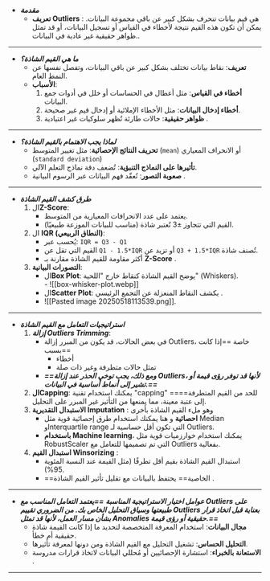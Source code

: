 - ***مقدمة*** 
	- **تعريف Outliers** : هي قيم بيانات تنحرف بشكل كبير عن باقي مجموعة البيانات. يمكن أن تكون هذه القيم نتيجة لأخطاء في القياس أو تسجيل البيانات، أو قد تمثل ظواهر حقيقية غير عادية في البيانات..  
---
- ***ما هي القيم الشاذة؟***
	- **تعريف**: نقاط بيانات تختلف بشكل كبير عن باقي البيانات، وتفصل نفسها عن النمط العام.  
	- **الأسباب**:  
		1. **أخطاء في القياس**: مثل أعطال في الحساسات أو خلل في أدوات جمع البيانات.  
	    2. **أخطاء إدخال البيانات**: مثل الأخطاء الإملائية أو إدخال قيم غير صحيحة.  
	    3. **ظواهر حقيقية**: حالات طارئة تُظهر سلوكيات غير اعتيادية .  
---
- ***لماذا يجب الاهتمام بالقيم الشاذة؟***
	- **تحريف النتائج الإحصائية**: مثل
	   تغيير المتوسط (`mean`) أو الانحراف المعياري (`standard deviation`)  
	- **تأثيرها على النماذج التنبؤية**: تُضعف دقة نماذج التعلم الآلي.  
	- **صعوبة التصور**: تُعقّد فهم البيانات عبر الرسوم البيانية .  
---
- ***طرق كشف القيم الشاذة***
	1. ال**Z-Score**:  
		- يعتمد على عدد الانحرافات المعيارية من المتوسط.  
		- القيم التي تتجاوز ±3 تُعتبر شاذة (مناسب للبيانات الموزعة طبيعيًا).  
	2. ال **IQR (النطاق الربيعي)**:  
		- يُحسب عبر: `IQR = Q3 - Q1`  
		- القيم التي تقل عن `Q1 - 1.5*IQR` أو تزيد عن `Q3 + 1.5*IQR` تُصنف شاذة.  
		- أكثر مقاومة للقيم الشاذة مقارنة بـ **Z-Score** .  
	3. **التصورات البيانية**:  
		- ال**Box Plot**: يوضح القيم الشاذة كنقاط خارج "اللحية" (Whiskers).  
										- ![[box-whisker-plot.webp]]
		- ال**Scatter Plot**: يكشف النقاط المنعزلة عن التجمع الرئيسي .  
		- ![[Pasted image 20250518113539.png]].  
---
-  ***استراتيجيات التعامل مع القيم الشاذة*** 
	1. ***إزالة Outliers Trimming***:
		- في بعض الحالات، قد يكون من المبرر إزالة Outliers، خاصة ==إذا كانت بسبب== 
			- أخطاء 
			- تمثل حالات متطرفة وغير ذات صلة 
		- ***==ومع ذلك، يجب توخي الحذر عند إزالة Outliers، لأنها قد توفر رؤى قيمة أو تشير إلى أنماط أساسية في البيانات.==***
	2. **الCapping**:
	  يمكنك استخدام تقنية "capping" ==للحد من القيم المتطرفة== إلى عتبة معينة، مما يمنعها من التأثير غير المبرر على التحليل.
	3. **الاستبدال التقديرية Imputation**  : وهو ملء القيم الشاذة بأخرى
		- **احصائية** و هنا يمكنك استخدام طرق إحصائية قوية مثل Median وInterquartile range التي تكون أقل حساسية لـ Outliers.
		- **باستخدام Machine learning**، يمكنك استخدام خوارزميات قوية مثل RobustScaler التي تم تصميمها للتعامل مع Outliers بفعالية.  
    4. **استبدال القيم Winsorizing** : 
		- استبدال القيم الشاذة بقيم أقل تطرفًا (مثل القيمة عند النسبة المئوية 95%).  
	    - ==الخاصية== يحتفظ بالبيانات مع تقليل تأثير القيم الشاذة .   
---
-  ***عوامل اختيار الاستراتيجية المناسبة*** 
   ***==يعتمد التعامل المناسب مع Outliers على طبيعتها وسياق التحليل الخاص بك. من الضروري تقييم Outliers بعناية قبل اتخاذ قرار بشأن مسار العمل، لأنها قد تمثل Anomalies حقيقية أو رؤى قيمة.==***
	- **مجال البيانات**: استخدام المعرفة المتخصصة لتحديد ما إذا كانت القيمة شاذة حقيقية أم خطأ.  
	- **التحليل الحساس**: تشغيل التحليل مع القيم الشاذة ومن دونها لمعرفة تأثيرها.  
	- **الاستعانة بالخبراء**: استشارة الإحصائيين أو مُحللي البيانات لاتخاذ قرارات مدروسة .  

---